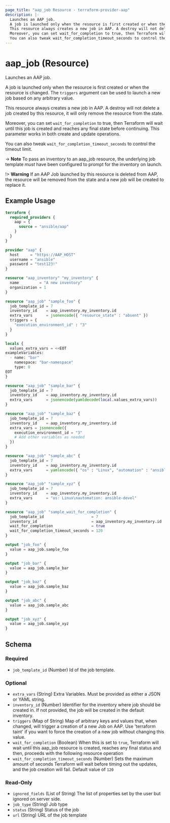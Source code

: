 ```yaml
---
page_title: "aap_job Resource - terraform-provider-aap"
description: |-
  Launches an AAP job.
  A job is launched only when the resource is first created or when the resource is changed. The triggers argument can be used to launch a new job based on any arbitrary value.
  This resource always creates a new job in AAP. A destroy will not delete a job created by this resource, it will only remove the resource from the state.
  Moreover, you can set wait_for_completion to true, then Terraform will wait until this job is created and reaches any final state before continuing. This parameter works in both create and update operations.
  You can also tweak wait_for_completion_timeout_seconds to control the timeout limit.
---
```


# aap_job (Resource)

Launches an AAP job.

A job is launched only when the resource is first created or when the resource is changed. The `triggers` argument can be used to launch a new job based on any arbitrary value.

This resource always creates a new job in AAP. A destroy will not delete a job created by this resource, it will only remove the resource from the state.

Moreover, you can set `wait_for_completion` to true, then Terraform will wait until this job is created and reaches any final state before continuing. This parameter works in both create and update operations.

You can also tweak `wait_for_completion_timeout_seconds` to control the timeout limit.

-> **Note** To pass an inventory to an aap_job resource, the underlying job template *must* have been configured to prompt for the inventory on launch.

!> **Warning** If an AAP Job launched by this resource is deleted from AAP, the resource will be removed from the state and a new job will be created to replace it.


## Example Usage

```terraform
terraform {
  required_providers {
    aap = {
      source = "ansible/aap"
    }
  }
}

provider "aap" {
  host     = "https://AAP_HOST"
  username = "ansible"
  password = "test123!"
}

resource "aap_inventory" "my_inventory" {
  name         = "A new inventory"
  organization = 1
}

resource "aap_job" "sample_foo" {
  job_template_id = 7
  inventory_id    = aap_inventory.my_inventory.id
  extra_vars      = jsonencode({ "resource_state" : "absent" })
  triggers = {
    "execution_environment_id" : "3"
  }
}

locals {
  values_extra_vars = <<EOT
exampleVariables:
  - name: "bar"
    namespace: "bar-namespace"
    type: 0
EOT
}

resource "aap_job" "sample_bar" {
  job_template_id = 7
  inventory_id    = aap_inventory.my_inventory.id
  extra_vars      = jsonencode(yamldecode(local.values_extra_vars))
}

resource "aap_job" "sample_baz" {
  job_template_id = 7
  inventory_id    = aap_inventory.my_inventory.id
  extra_vars = jsonencode({
    execution_environment_id = "3"
    # Add other variables as needed
  })
}

resource "aap_job" "sample_abc" {
  job_template_id = 7
  inventory_id    = aap_inventory.my_inventory.id
  extra_vars      = yamlencode({ "os" : "Linux", "automation" : "ansible" })
}

resource "aap_job" "sample_xyz" {
  job_template_id = 7
  inventory_id    = aap_inventory.my_inventory.id
  extra_vars      = "os: Linux\nautomation: ansible-devel"
}

resource "aap_job" "sample_wait_for_completion" {
  job_template_id                     = 7
  inventory_id                        = aap_inventory.my_inventory.id
  wait_for_completion                 = true
  wait_for_completion_timeout_seconds = 120
}

output "job_foo" {
  value = aap_job.sample_foo
}

output "job_bar" {
  value = aap_job.sample_bar
}

output "job_baz" {
  value = aap_job.sample_baz
}

output "job_abc" {
  value = aap_job.sample_abc
}

output "job_xyz" {
  value = aap_job.sample_xyz
}
```


<!-- schema generated by tfplugindocs -->
## Schema

### Required

- `job_template_id` (Number) Id of the job template.

### Optional

- `extra_vars` (String) Extra Variables. Must be provided as either a JSON or YAML string.
- `inventory_id` (Number) Identifier for the inventory where job should be created in. If not provided, the job will be created in the default inventory.
- `triggers` (Map of String) Map of arbitrary keys and values that, when changed, will trigger a creation of a new Job on AAP. Use 'terraform taint' if you want to force the creation of a new job without changing this value.
- `wait_for_completion` (Boolean) When this is set to `true`, Terraform will wait until this aap_job resource is created, reaches any final status and then, proceeds with the following resource operation
- `wait_for_completion_timeout_seconds` (Number) Sets the maximum amount of seconds Terraform will wait before timing out the updates, and the job creation will fail. Default value of `120`

### Read-Only

- `ignored_fields` (List of String) The list of properties set by the user but ignored on server side.
- `job_type` (String) Job type
- `status` (String) Status of the job
- `url` (String) URL of the job template
